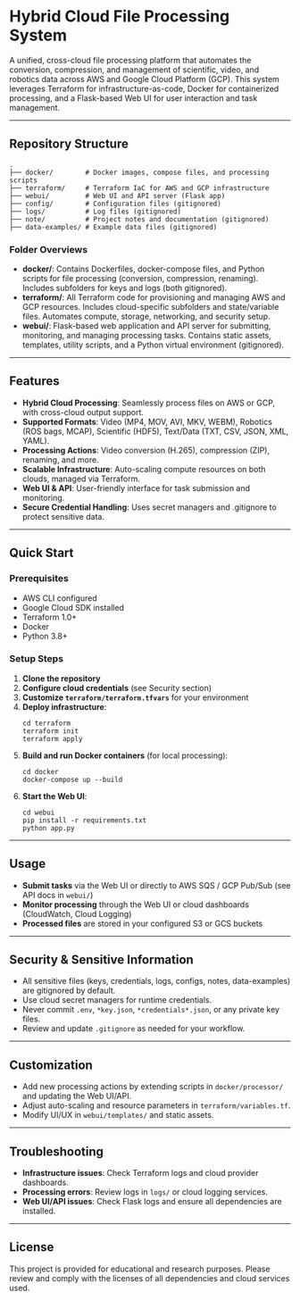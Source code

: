 # Hybrid Cloud File Processing System

A unified, cross-cloud file processing platform that automates the conversion, compression, and management of scientific, video, and robotics data across AWS and Google Cloud Platform (GCP). This system leverages Terraform for infrastructure-as-code, Docker for containerized processing, and a Flask-based Web UI for user interaction and task management.

---

## Repository Structure

```
.
├── docker/        # Docker images, compose files, and processing scripts
├── terraform/     # Terraform IaC for AWS and GCP infrastructure
├── webui/         # Web UI and API server (Flask app)
├── config/        # Configuration files (gitignored)
├── logs/          # Log files (gitignored)
├── note/          # Project notes and documentation (gitignored)
├── data-examples/ # Example data files (gitignored)
```

### Folder Overviews

- **docker/**: Contains Dockerfiles, docker-compose files, and Python scripts for file processing (conversion, compression, renaming). Includes subfolders for keys and logs (both gitignored).
- **terraform/**: All Terraform code for provisioning and managing AWS and GCP resources. Includes cloud-specific subfolders and state/variable files. Automates compute, storage, networking, and security setup.
- **webui/**: Flask-based web application and API server for submitting, monitoring, and managing processing tasks. Contains static assets, templates, utility scripts, and a Python virtual environment (gitignored).

---

## Features

- **Hybrid Cloud Processing**: Seamlessly process files on AWS or GCP, with cross-cloud output support.
- **Supported Formats**: Video (MP4, MOV, AVI, MKV, WEBM), Robotics (ROS bags, MCAP), Scientific (HDF5), Text/Data (TXT, CSV, JSON, XML, YAML).
- **Processing Actions**: Video conversion (H.265), compression (ZIP), renaming, and more.
- **Scalable Infrastructure**: Auto-scaling compute resources on both clouds, managed via Terraform.
- **Web UI & API**: User-friendly interface for task submission and monitoring.
- **Secure Credential Handling**: Uses secret managers and .gitignore to protect sensitive data.

---

## Quick Start

### Prerequisites
- AWS CLI configured
- Google Cloud SDK installed
- Terraform 1.0+
- Docker
- Python 3.8+

### Setup Steps
1. **Clone the repository**
2. **Configure cloud credentials** (see Security section)
3. **Customize `terraform/terraform.tfvars`** for your environment
4. **Deploy infrastructure**:
   ```
   cd terraform
   terraform init
   terraform apply
   ```
5. **Build and run Docker containers** (for local processing):
   ```
   cd docker
   docker-compose up --build
   ```
6. **Start the Web UI**:
   ```
   cd webui
   pip install -r requirements.txt
   python app.py
   ```

---

## Usage

- **Submit tasks** via the Web UI or directly to AWS SQS / GCP Pub/Sub (see API docs in `webui/`)
- **Monitor processing** through the Web UI or cloud dashboards (CloudWatch, Cloud Logging)
- **Processed files** are stored in your configured S3 or GCS buckets

---

## Security & Sensitive Information

- All sensitive files (keys, credentials, logs, configs, notes, data-examples) are gitignored by default.
- Use cloud secret managers for runtime credentials.
- Never commit `.env`, `*key.json`, `*credentials*.json`, or any private key files.
- Review and update `.gitignore` as needed for your workflow.

---

## Customization

- Add new processing actions by extending scripts in `docker/processor/` and updating the Web UI/API.
- Adjust auto-scaling and resource parameters in `terraform/variables.tf`.
- Modify UI/UX in `webui/templates/` and static assets.

---

## Troubleshooting

- **Infrastructure issues**: Check Terraform logs and cloud provider dashboards.
- **Processing errors**: Review logs in `logs/` or cloud logging services.
- **Web UI/API issues**: Check Flask logs and ensure all dependencies are installed.

---

## License

This project is provided for educational and research purposes. Please review and comply with the licenses of all dependencies and cloud services used.
